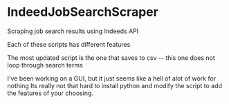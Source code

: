 # IndeedJobSearchScraper
Scraping job search results using Indeeds API

Each of these scripts has different features

The most updated script is the one that saves to csv -- this one does not loop through search terms

I've been working on a GUI, but it just seems like a hell of alot of work for nothing 
Its really not that hard to install python and modify the script to add the features of your choosing.

